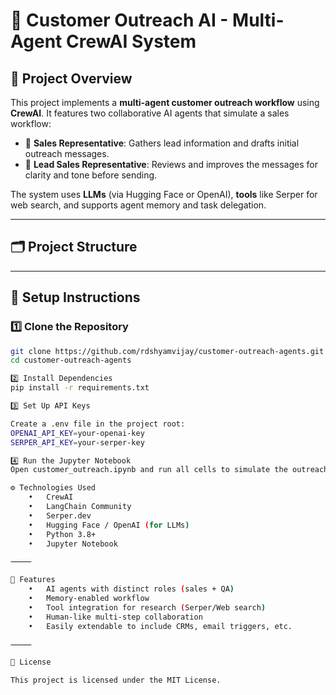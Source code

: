 # 🤖 Customer Outreach AI - Multi-Agent CrewAI System

## 📌 Project Overview
This project implements a **multi-agent customer outreach workflow** using **CrewAI**. It features two collaborative AI agents that simulate a sales workflow:

- 🔹 **Sales Representative**: Gathers lead information and drafts initial outreach messages.
- 🔹 **Lead Sales Representative**: Reviews and improves the messages for clarity and tone before sending.

The system uses **LLMs** (via Hugging Face or OpenAI), **tools** like Serper for web search, and supports agent memory and task delegation.

---

## 🗂️ Project Structure

---

## 🔧 Setup Instructions

### 1️⃣ Clone the Repository
```bash
git clone https://github.com/rdshyamvijay/customer-outreach-agents.git
cd customer-outreach-agents

2️⃣ Install Dependencies
pip install -r requirements.txt

3️⃣ Set Up API Keys

Create a .env file in the project root:
OPENAI_API_KEY=your-openai-key
SERPER_API_KEY=your-serper-key

4️⃣ Run the Jupyter Notebook
Open customer_outreach.ipynb and run all cells to simulate the outreach workflow.

⚙️ Technologies Used
	•	CrewAI
	•	LangChain Community
	•	Serper.dev
	•	Hugging Face / OpenAI (for LLMs)
	•	Python 3.8+
	•	Jupyter Notebook

⸻

🚀 Features
	•	AI agents with distinct roles (sales + QA)
	•	Memory-enabled workflow
	•	Tool integration for research (Serper/Web search)
	•	Human-like multi-step collaboration
	•	Easily extendable to include CRMs, email triggers, etc.

⸻

📝 License

This project is licensed under the MIT License.
